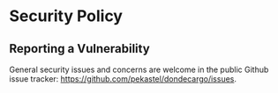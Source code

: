 # Security Policy

## Reporting a Vulnerability

General security issues and concerns are welcome in the public Github issue tracker: https://github.com/pekastel/dondecargo/issues.
